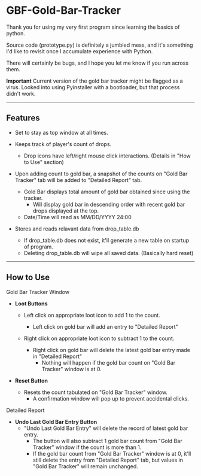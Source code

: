 # GBF-Gold-Bar-Tracker

Thank you for using my very first program since learning the basics of python.

Source code (prototype.py) is definitely a jumbled mess, and it's something I'd like to revisit once I accumulate experience with Python.

There will certainly be bugs, and I hope you let me know if you run across them.

**Important** Current version of the gold bar tracker might be flagged as a virus. Looked into using Pyinstaller with a bootloader, but that process didn't work.


------------------------------------------------------
Features
------------------------------------------------------

* Set to stay as top window at all times.

* Keeps track of player's count of drops.
    * Drop icons have left/right mouse click interactions. (Details in "How to Use" section)

* Upon adding count to gold bar, a snapshot of the counts on "Gold Bar Tracker" tab will be added to "Detailed Report" tab.
    * Gold Bar displays total amount of gold bar obtained since using the tracker.
      * Will display gold bar in descending order with recent gold bar drops displayed at the top.
    * Date/Time will read as MM/DD/YYYY 24:00

* Stores and reads relavant data from drop_table.db
    * If drop_table.db does not exist, it'll generate a new table on startup of program.
    * Deleting drop_table.db will wipe all saved data. (Basically hard reset)


------------------------------------------------------
**How to Use**
------------------------------------------------------

Gold Bar Tracker Window
  * **Loot Buttons**
    * Left click on appropriate loot icon to add 1 to the count.
      * Left click on gold bar will add an entry to "Detailed Report"

    * Right click on appropriate loot icon to subtract 1 to the count.
      * Right click on gold bar will delete the latest gold bar entry made in "Detailed Report"
        * Nothing will happen if the gold bar count on "Gold Bar Tracker" window is at 0.
        
  * **Reset Button**
    * Resets the count tabulated on "Gold Bar Tracker" window.
      * A confirmation window will pop up to prevent accidental clicks.
    
Detailed Report
  * **Undo Last Gold Bar Entry Button**
    * "Undo Last Gold Bar Entry" will delete the record of latest gold bar entry.
      * The button will also subtract 1 gold bar count from "Gold Bar Tracker" window if the count is more than 1. 
      * If the gold bar count from "Gold Bar Tracker" window is at 0, it'll still delete the entry from "Detailed Report" tab, but values in "Gold Bar Tracker" will remain unchanged. 
      

